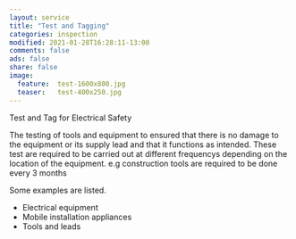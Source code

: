 ```yaml
---
layout: service
title: "Test and Tagging"
categories: inspection
modified: 2021-01-28T16:28:11-13:00
comments: false
ads: false
share: false
image:
  feature:  test-1600x800.jpg
  teaser:   test-400x250.jpg
---
```

Test and Tag for Electrical Safety  

The testing of tools and equipment to ensured that there is no damage to the equipment or its supply lead and that it functions as intended.  These test are required to be carried out at different frequencys depending on the location of the equipment. e.g construction tools are required to be done every 3 months

Some examples are listed.
 - Electrical equipment
 - Mobile installation appliances
 - Tools and leads
